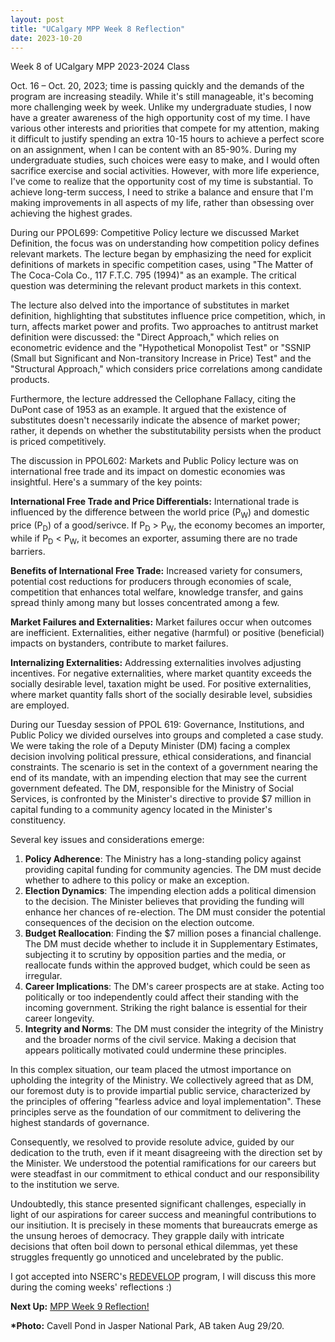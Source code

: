 ```yaml
---
layout: post
title: "UCalgary MPP Week 8 Reflection"
date: 2023-10-20
---
```


<!-- wp:paragraph -->
<p>Week 8 of UCalgary MPP 2023-2024 Class</p>
<!-- /wp:paragraph -->

<!-- wp:paragraph -->
<p>Oct. 16 – Oct. 20, 2023; time is passing quickly and the demands of the program are increasing steadily. While it's still manageable, it's becoming more challenging week by week. Unlike my undergraduate studies, I now have a greater awareness of the high opportunity cost of my time. I have various other interests and priorities that compete for my attention, making it difficult to justify spending an extra 10-15 hours to achieve a perfect score on an assignment, when I can be content with an 85-90%. During my undergraduate studies, such choices were easy to make, and I would often sacrifice exercise and social activities. However, with more life experience, I've come to realize that the opportunity cost of my time is substantial. To achieve long-term success, I need to strike a balance and ensure that I'm making improvements in all aspects of my life, rather than obsessing over achieving the highest grades.</p>
<!-- /wp:paragraph -->

<!-- wp:paragraph -->
<p>During our PPOL699: Competitive Policy lecture we discussed Market Definition, the focus was on understanding how competition policy defines relevant markets. The lecture began by emphasizing the need for explicit definitions of markets in specific competition cases, using "The Matter of The Coca-Cola Co., 117 F.T.C. 795 (1994)" as an example. The critical question was determining the relevant product markets in this context.</p>
<!-- /wp:paragraph -->

<!-- wp:paragraph -->
<p>The lecture also delved into the importance of substitutes in market definition, highlighting that substitutes influence price competition, which, in turn, affects market power and profits. Two approaches to antitrust market definition were discussed: the "Direct Approach," which relies on econometric evidence and the "Hypothetical Monopolist Test" or "SSNIP (Small but Significant and Non-transitory Increase in Price) Test" and the "Structural Approach," which considers price correlations among candidate products.</p>
<!-- /wp:paragraph -->

<!-- wp:paragraph -->
<p>Furthermore, the lecture addressed the Cellophane Fallacy, citing the DuPont case of 1953 as an example. It argued that the existence of substitutes doesn't necessarily indicate the absence of market power; rather, it depends on whether the substitutability persists when the product is priced competitively.</p>
<!-- /wp:paragraph -->

<!-- wp:paragraph -->
<p>The discussion in PPOL602: Markets and Public Policy lecture was on international free trade and its impact on domestic economies was insightful. Here's a summary of the key points: </p>
<!-- /wp:paragraph -->

<!-- wp:paragraph -->
<p><strong>International Free Trade and Price Differentials:</strong> International trade is influenced by the difference between the world price (P<sub>W</sub>) and domestic price (P<sub>D</sub>) of a good/serivce. If P<sub>D</sub> &gt; P<sub>W</sub>, the economy becomes an importer, while if P<sub>D</sub> &lt; P<sub>W</sub>, it becomes an exporter, assuming there are no trade barriers.</p>
<!-- /wp:paragraph -->

<!-- wp:paragraph -->
<p><strong>Benefits of International Free Trade:</strong> Increased variety for consumers, potential cost reductions for producers through economies of scale, competition that enhances total welfare, knowledge transfer, and gains spread thinly among many but losses concentrated among a few.</p>
<!-- /wp:paragraph -->

<!-- wp:paragraph -->
<p><strong>Market Failures and Externalities:</strong> Market failures occur when outcomes are inefficient. Externalities, either negative (harmful) or positive (beneficial) impacts on bystanders, contribute to market failures.</p>
<!-- /wp:paragraph -->

<!-- wp:paragraph -->
<p><strong>Internalizing Externalities:</strong> Addressing externalities involves adjusting incentives. For negative externalities, where market quantity exceeds the socially desirable level, taxation might be used. For positive externalities, where market quantity falls short of the socially desirable level, subsidies are employed.</p>
<!-- /wp:paragraph -->

<!-- wp:paragraph -->
<p>During our Tuesday session of PPOL 619: Governance, Institutions, and Public Policy we divided ourselves into groups and completed a case study. We were taking the role of a Deputy Minister (DM) facing a complex decision involving political pressure, ethical considerations, and financial constraints. The scenario is set in the context of a government nearing the end of its mandate, with an impending election that may see the current government defeated. The DM, responsible for the Ministry of Social Services, is confronted by the Minister's directive to provide $7 million in capital funding to a community agency located in the Minister's constituency.</p>
<!-- /wp:paragraph -->

<!-- wp:paragraph -->
<p>Several key issues and considerations emerge:</p>
<!-- /wp:paragraph -->

<!-- wp:list {"ordered":true} -->
<ol><!-- wp:list-item -->
<li><strong>Policy Adherence</strong>: The Ministry has a long-standing policy against providing capital funding for community agencies. The DM must decide whether to adhere to this policy or make an exception.</li>
<!-- /wp:list-item -->

<!-- wp:list-item -->
<li><strong>Election Dynamics</strong>: The impending election adds a political dimension to the decision. The Minister believes that providing the funding will enhance her chances of re-election. The DM must consider the potential consequences of the decision on the election outcome.</li>
<!-- /wp:list-item -->

<!-- wp:list-item -->
<li><strong>Budget Reallocation</strong>: Finding the $7 million poses a financial challenge. The DM must decide whether to include it in Supplementary Estimates, subjecting it to scrutiny by opposition parties and the media, or reallocate funds within the approved budget, which could be seen as irregular.</li>
<!-- /wp:list-item -->

<!-- wp:list-item -->
<li><strong>Career Implications</strong>: The DM's career prospects are at stake. Acting too politically or too independently could affect their standing with the incoming government. Striking the right balance is essential for their career longevity.</li>
<!-- /wp:list-item -->

<!-- wp:list-item -->
<li><strong>Integrity and Norms</strong>: The DM must consider the integrity of the Ministry and the broader norms of the civil service. Making a decision that appears politically motivated could undermine these principles.</li>
<!-- /wp:list-item --></ol>
<!-- /wp:list -->

<!-- wp:paragraph -->
<p>In this complex situation, our team placed the utmost importance on upholding the integrity of the Ministry. We collectively agreed that as DM, our foremost duty is to provide impartial public service, characterized by the principles of offering "fearless advice and loyal implementation". These principles serve as the foundation of our commitment to delivering the highest standards of governance.</p>
<!-- /wp:paragraph -->

<!-- wp:paragraph -->
<p>Consequently, we resolved to provide resolute advice, guided by our dedication to the truth, even if it meant disagreeing with the direction set by the Minister. We understood the potential ramifications for our careers but were steadfast in our commitment to ethical conduct and our responsibility to the institution we serve.</p>
<!-- /wp:paragraph -->

<!-- wp:paragraph -->
<p>Undoubtedly, this stance presented significant challenges, especially in light of our aspirations for career success and meaningful contributions to our insitiution. It is precisely in these moments that bureaucrats emerge as the unsung heroes of democracy. They grapple daily with intricate decisions that often boil down to personal ethical dilemmas, yet these struggles frequently go unnoticed and uncelebrated by the public.</p>
<!-- /wp:paragraph -->

<!-- wp:paragraph -->
<p>I got accepted into NSERC's <a href="https://www.redevelop.ca/" target="_blank" rel="noreferrer noopener">REDEVELOP</a> program, I will discuss this more during the coming weeks' reflections :)</p>
<!-- /wp:paragraph -->

<!-- wp:paragraph -->
<p><strong>Next Up:</strong> <a href="https://ahmedelmeligy.com/2023/10/31/ucalgary-mpp-week-9-reflection/" target="_blank" rel="noreferrer noopener">MPP Week 9 Reflection!</a></p>
<!-- /wp:paragraph -->

<!-- wp:paragraph -->
<p><strong>*Photo:</strong>&nbsp;Cavell Pond in Jasper National Park, AB taken Aug 29/20.</p>
<!-- /wp:paragraph -->
